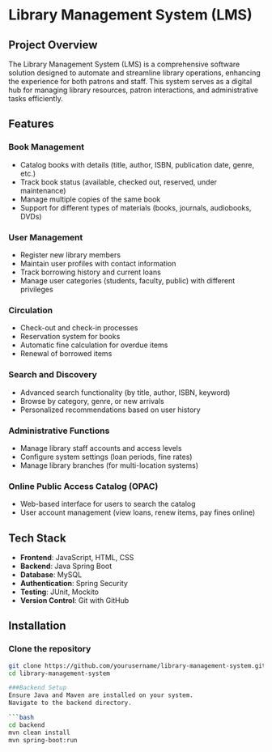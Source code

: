# Library Management System (LMS)

## Project Overview
The Library Management System (LMS) is a comprehensive software solution designed to automate and streamline library operations, enhancing the experience for both patrons and staff. This system serves as a digital hub for managing library resources, patron interactions, and administrative tasks efficiently.

## Features

### Book Management
- Catalog books with details (title, author, ISBN, publication date, genre, etc.)
- Track book status (available, checked out, reserved, under maintenance)
- Manage multiple copies of the same book
- Support for different types of materials (books, journals, audiobooks, DVDs)

### User Management
- Register new library members
- Maintain user profiles with contact information
- Track borrowing history and current loans
- Manage user categories (students, faculty, public) with different privileges

### Circulation
- Check-out and check-in processes
- Reservation system for books
- Automatic fine calculation for overdue items
- Renewal of borrowed items

### Search and Discovery
- Advanced search functionality (by title, author, ISBN, keyword)
- Browse by category, genre, or new arrivals
- Personalized recommendations based on user history

### Administrative Functions
- Manage library staff accounts and access levels
- Configure system settings (loan periods, fine rates)
- Manage library branches (for multi-location systems)

### Online Public Access Catalog (OPAC)
- Web-based interface for users to search the catalog
- User account management (view loans, renew items, pay fines online)

## Tech Stack
- **Frontend**: JavaScript, HTML, CSS
- **Backend**: Java Spring Boot
- **Database**: MySQL
- **Authentication**: Spring Security
- **Testing**: JUnit, Mockito
- **Version Control**: Git with GitHub

## Installation

### Clone the repository
```bash
git clone https://github.com/yourusername/library-management-system.git
cd library-management-system

###Backend Setup
Ensure Java and Maven are installed on your system.
Navigate to the backend directory.

```bash
cd backend
mvn clean install
mvn spring-boot:run

